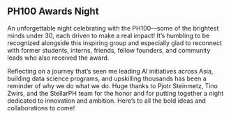 ## PH100 Awards Night

An unforgettable night celebrating with the PH100—some of the brightest minds under 30, each driven to make a real impact! It’s humbling to be recognized alongside this inspiring group and especially glad to reconnect with former students, interns, friends, fellow founders, and community leads who also received the award.

Reflecting on a journey that’s seen me leading AI initiatives across Asia, building data science programs, and upskilling thousands has been a reminder of why we do what we do. Huge thanks to Pjotr Steinmetz, Tino Zwirs, and the StellarPH team for the honor and for putting together a night dedicated to innovation and ambition. Here’s to all the bold ideas and collaborations to come!
